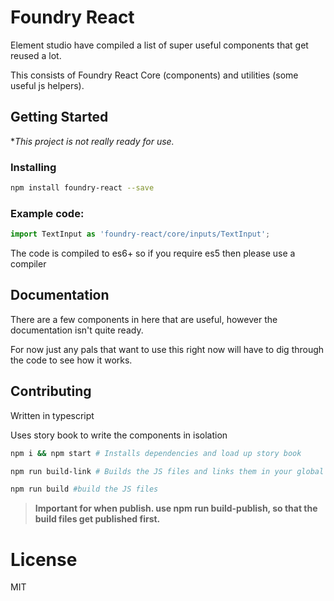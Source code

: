 # Foundry React

Element studio have compiled a list of super useful components that get reused a lot.

This consists of Foundry React Core (components) and utilities (some useful js helpers).

## Getting Started

\*_This project is not really ready for use._

### Installing

```bash
npm install foundry-react --save
```

### Example code:

```javascript
import TextInput as 'foundry-react/core/inputs/TextInput';
```

The code is compiled to es6+ so if you require es5 then please use a compiler

## Documentation

There are a few components in here that are useful, however the documentation isn't quite ready.

For now just any pals that want to use this right now will have to dig through the code to see how it works.

## Contributing

Written in typescript

Uses story book to write the components in isolation

```bash
npm i && npm start # Installs dependencies and load up story book
```

```bash
npm run build-link # Builds the JS files and links them in your global directory for use in projects. Then use `npm link foundry-react` in your actual project to start using the local version for testing in situ
```

```bash
npm run build #build the JS files
```

> **Important for when publish. use npm run build-publish, so that the build files get published first.**

# License

MIT
